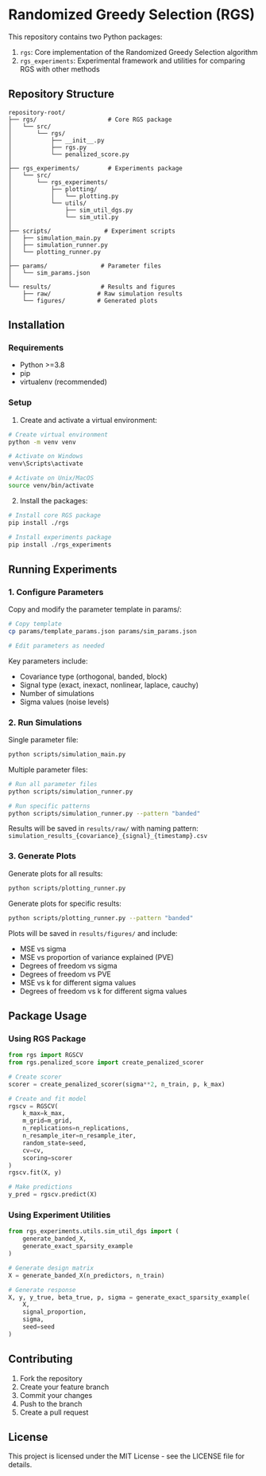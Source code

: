 # Randomized Greedy Selection (RGS)

This repository contains two Python packages:
1. `rgs`: Core implementation of the Randomized Greedy Selection algorithm
2. `rgs_experiments`: Experimental framework and utilities for comparing RGS with other methods

## Repository Structure
```
repository-root/
├── rgs/                    # Core RGS package
│   └── src/
│       └── rgs/
│           ├── __init__.py
│           ├── rgs.py
│           └── penalized_score.py
│
├── rgs_experiments/        # Experiments package
│   └── src/
│       └── rgs_experiments/
│           ├── plotting/   
│           │   └── plotting.py
│           └── utils/      
│               ├── sim_util_dgs.py
│               └── sim_util.py
│
├── scripts/               # Experiment scripts
│   ├── simulation_main.py
│   ├── simulation_runner.py
│   └── plotting_runner.py
│
├── params/               # Parameter files
│   └── sim_params.json
│
└── results/              # Results and figures
    ├── raw/             # Raw simulation results
    └── figures/         # Generated plots
```

## Installation

### Requirements
- Python >=3.8
- pip
- virtualenv (recommended)

### Setup

1. Create and activate a virtual environment:
```bash
# Create virtual environment
python -m venv venv

# Activate on Windows
venv\Scripts\activate

# Activate on Unix/MacOS
source venv/bin/activate
```

2. Install the packages:
```bash
# Install core RGS package
pip install ./rgs

# Install experiments package
pip install ./rgs_experiments
```

## Running Experiments

### 1. Configure Parameters

Copy and modify the parameter template in params/:
```bash
# Copy template
cp params/template_params.json params/sim_params.json

# Edit parameters as needed
```

Key parameters include:
- Covariance type (orthogonal, banded, block)
- Signal type (exact, inexact, nonlinear, laplace, cauchy)
- Number of simulations
- Sigma values (noise levels)

### 2. Run Simulations

Single parameter file:
```bash
python scripts/simulation_main.py
```

Multiple parameter files:
```bash
# Run all parameter files
python scripts/simulation_runner.py

# Run specific patterns
python scripts/simulation_runner.py --pattern "banded"
```

Results will be saved in `results/raw/` with naming pattern:
`simulation_results_{covariance}_{signal}_{timestamp}.csv`

### 3. Generate Plots

Generate plots for all results:
```bash
python scripts/plotting_runner.py
```

Generate plots for specific results:
```bash
python scripts/plotting_runner.py --pattern "banded"
```

Plots will be saved in `results/figures/` and include:
- MSE vs sigma
- MSE vs proportion of variance explained (PVE)
- Degrees of freedom vs sigma
- Degrees of freedom vs PVE
- MSE vs k for different sigma values
- Degrees of freedom vs k for different sigma values

## Package Usage

### Using RGS Package
```python
from rgs import RGSCV
from rgs.penalized_score import create_penalized_scorer

# Create scorer
scorer = create_penalized_scorer(sigma**2, n_train, p, k_max)

# Create and fit model
rgscv = RGSCV(
    k_max=k_max,
    m_grid=m_grid,
    n_replications=n_replications,
    n_resample_iter=n_resample_iter,
    random_state=seed,
    cv=cv,
    scoring=scorer
)
rgscv.fit(X, y)

# Make predictions
y_pred = rgscv.predict(X)
```

### Using Experiment Utilities
```python
from rgs_experiments.utils.sim_util_dgs import (
    generate_banded_X,
    generate_exact_sparsity_example
)

# Generate design matrix
X = generate_banded_X(n_predictors, n_train)

# Generate response
X, y, y_true, beta_true, p, sigma = generate_exact_sparsity_example(
    X, 
    signal_proportion, 
    sigma,
    seed=seed
)
```

## Contributing

1. Fork the repository
2. Create your feature branch
3. Commit your changes
4. Push to the branch
5. Create a pull request

## License

This project is licensed under the MIT License - see the LICENSE file for details.